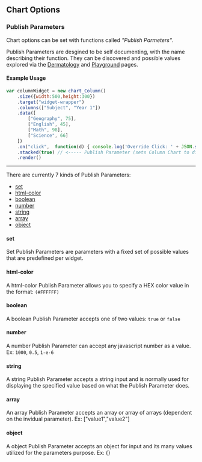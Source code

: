 ## Chart Options

### Publish Parameters

Chart options can be set with functions called _"Publish Parmeters"_.

Publish Parameters are desgined to be self documenting, with the name describing their function. They can be discovered and possible values explored via the [Dermatology](http://rawgit.com/hpcc-systems/Visualization/master/demos/dermatology.html) and [Playground](http://rawgit.com/hpcc-systems/Visualization/master/apps/SampleSite/playground.html) pages.

#### Example Usage

```javascript
var columnWidget = new chart_Column()
    .size({width:500,height:300})
    .target("widget-wrapper")
    .columns(["Subject", "Year 1"])
    .data([
        ["Geography", 75],
        ["English", 45],
        ["Math", 98],
        ["Science", 66]
    ])
    .on("click",  function(d) { console.log('Override Click: ' + JSON.stringify(d)); })
    .stacked(true) // <----- Publish Parameter (sets Column Chart to display stacked columns)
    .render()
```

-----------------------------------------------------------------------------------------------------

There are currently 7 kinds of Publish Parameters:

* [set](#set)<br>
* [html-color](#html-color)<br>
* [boolean](#boolean)<br>
* [number](#number)<br>
* [string](#string)<br>
* [array](#array)<br>
* [object](#object)<br>

#### set

Set Publish Parameters are parameters with a fixed set of possible values that are predefined per widget.

#### html-color

A html-color Publish Parameter allows you to specify a HEX color value in the format: ```(#FFFFFF)```

#### boolean

A boolean Publish Parameter accepts one of two values: ```true``` or ```false```

#### number

A number Publish Parameter can accept any javascript number as a value. Ex: ```1000```, ```0.5```, ```1-e-6```

#### string

A string Publish Parameter accepts a string input and is normally used for displaying the specified value based on what the Publish Parameter does.

#### array

An array Publish Parameter accepts an array or array of arrays (dependent on the invidual parameter). Ex: ["value1","value2"]

#### object

A object Publish Parameter accepts an object for input and its many values utilized for the parameters purpose. Ex: {}



